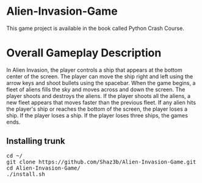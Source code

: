 # Alien-Invasion-Game
This game project is available in the book called Python Crash Course.

# Overall Gameplay Description

In Alien Invasion, the player controls a ship that appears at the bottom center of the screen. The player can move the ship right and left using the arrow keys and shoot bullets using the spacebar. When the game begins, a fleet of aliens fills the sky and moves across and down the screen. The player shoots and destroys the aliens. If the player shoots all the aliens, a new fleet appears that moves faster than the previous fleet. If any alien hits the player's ship or reaches the bottom of the screen, the player loses a ship. If the player loses a ship. If the player loses three ships, the games ends.

## Installing trunk

<pre>
cd ~/
git clone https://github.com/Shaz3b/Alien-Invasion-Game.git
cd Alien-Invasion-Game/
./install.sh
</pre>
